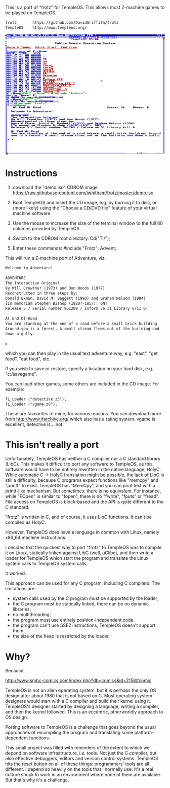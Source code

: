 This is a port of "frotz" for TempleOS. This allows most Z-machine games
to be played on TempleOS.

    frotz       https://github.com/DavidGriffith/frotz
    TempleOS    http://www.templeos.org/

![Screenshot](templeos.png)


# Instructions

1. download the "demo.iso" CDROM image
    https://raw.githubusercontent.com/jwhitham/frotz/master/demo.iso

2. Boot TempleOS and insert the CD image, e.g. by burning it to disc,
or (more likely) using the "Choose a CD/DVD file" feature of your
virtual machine software.

3. Use the mouse to increase the size of the terminal window to the full 
80 columns provided by TempleOS.

4. Switch to the CDROM root directory.
    Cd("T:/");

5. Enter these commands:
    #include "Frotz";
    Advent;

This will run a Z-machine port of Adventure, viz.

    Welcome to Adventure!

    ADVENTURE
    The Interactive Original
    By Will Crowther (1973) and Don Woods (1977)
    Reconstructed in three steps by:
    Donald Ekman, David M. Baggett (1993) and Graham Nelson (1994)
    [In memoriam Stephen Bishop (1820?-1857): GN]
    Release 5 / Serial number 961209 / Inform v6.31 Library 6/11 D

    At End Of Road
    You are standing at the end of a road before a small brick building.
    Around you is a forest. A small stream flows out of the building and
    down a gully.

    >

which you can then play in the usual text adventure way, e.g. "east",
"get food", "eat food", etc.

If you wish to save or restore, specify a location on your hard disk,
e.g. "c:/savegame".

You can load other games, some others are included in the CD image. For example:
    
    TL_Loader ("detective.z5");
    TL_Loader ("vgame.z8");

These are favourites of mine, for various reasons. You can download
more from http://www.ifarchive.org/ which also has a rating system.
vgame is excellent, detective is... not.


# This isn't really a port

Unfortunately, TempleOS has neither a C compiler nor a C standard library
(LibC). This makes it difficult to port any software to TempleOS, as 
this software would have to be entirely rewritten in the native 
language, HolyC. While automatic C -> HolyC translation might be possible,
the lack of LibC is still a difficulty, because C programs expect 
functions like "memcpy" and "printf" to exist. TempleOS has "MemCpy", 
and you can print text with a printf-like mechanism.  But sometimes, 
there is no equivalent. For instance, while "FOpen" is similar
to "fopen", there is no "fwrite", "fputs" or "fread". File access on
TempleOS is block-based and the API is quite different to the C standard.

"frotz" is written in C, and of course, it uses LibC functions.
It can't be compiled as HolyC.

However, TempleOS does have a language in common with Linux, namely
x86_64 machine instructions. 

I decided that the quickest way to port "frotz" to TempleOS was to
compile it on Linux, statically linked against LibC (well, uClibc),
and then write a loader for TempleOS which start the program and
translate the Linux system calls to TempleOS system calls.

It worked.

This approach can be used for any C program, including C compilers.
The limitations are:
* system calls used by the C program must be supported by the loader;
* the C program must be statically linked, there can be no dynamic libraries;
* no multithreading;
* the program must use entirely position-independent code.
* the program can't use SSE2 instructions, TempleOS doesn't support them.
* the size of the heap is restricted by the loader.


# Why?

Because.

http://www.smbc-comics.com/index.php?db=comics&id=2158#comic

TempleOS is not an alien operating system, but it is perhaps the only
OS design after about 1980 that is not based on C. Most operating system
designers would start with a C compiler and build their kernel using it.
TempleOS's designer started by designing a language, writing a compiler,
and then the kernel followed. This is an eccentric, otherworldly approach
to OS design.

Porting software to TempleOS is a challenge that goes beyond the usual
approaches of recompiling the program and translating some 
platform-dependent functions.

This small project was filled with reminders of the extent to which we
depend on software infrastructure, i.e. tools. Not just the C compiler,
but also effective debuggers, editors and version control systems.
TempleOS hits the reset button on all of these things: programmers' tools
are all different. I depend so heavily on the tools that I normally use.
It's a real culture shock to work in an environment where none of
them are available. But that's why it's a challenge.



